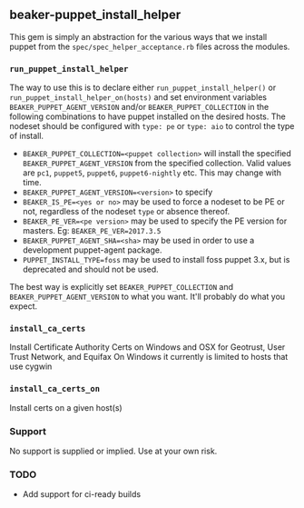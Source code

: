 ## beaker-puppet\_install\_helper

This gem is simply an abstraction for the various ways that we install puppet from the `spec/spec_helper_acceptance.rb` files across the modules.

### `run_puppet_install_helper`

The way to use this is to declare either `run_puppet_install_helper()` or `run_puppet_install_helper_on(hosts)` and set environment variables `BEAKER_PUPPET_AGENT_VERSION` and/or `BEAKER_PUPPET_COLLECTION` in the following combinations to have puppet installed on the desired hosts. The nodeset should be configured with `type: pe` or `type: aio` to control the type of install.

- `BEAKER_PUPPET_COLLECTION=<puppet collection>` will install the specified `BEAKER_PUPPET_AGENT_VERSION` from the specified collection. Valid values are `pc1`, `puppet5`, `puppet6`, `puppet6-nightly` etc. This may change with time.
- `BEAKER_PUPPET_AGENT_VERSION=<version>` to specify
- `BEAKER_IS_PE=<yes or no>` may be used to force a nodeset to be PE or not, regardless of the nodeset `type` or absence thereof.
- `BEAKER_PE_VER=<pe version>` may be used to specify the PE version for masters. Eg: `BEAKER_PE_VER=2017.3.5`
- `BEAKER_PUPPET_AGENT_SHA=<sha>` may be used in order to use a development puppet-agent package.
- `PUPPET_INSTALL_TYPE=foss` may be used to install foss puppet 3.x, but is deprecated and should not be used.

The best way is explicitly set `BEAKER_PUPPET_COLLECTION` and `BEAKER_PUPPET_AGENT_VERSION` to what you want. It'll probably do what you expect.

### `install_ca_certs`

Install Certificate Authority Certs on Windows and OSX for Geotrust, User Trust Network, and Equifax
On Windows it currently is limited to hosts that use cygwin

### `install_ca_certs_on`

Install certs on a given host(s)

### Support

No support is supplied or implied. Use at your own risk.

### TODO
- Add support for ci-ready builds
